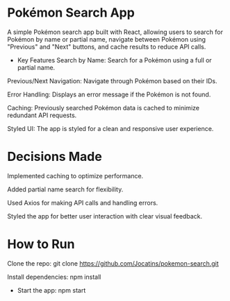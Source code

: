  
 # Pokémon Search App
A simple Pokémon search app built with React, allowing users to search for Pokémon by name or partial name, navigate between Pokémon using "Previous" and "Next" buttons, and cache results to reduce API calls.

 - Key Features
Search by Name: Search for a Pokémon using a full or partial name.

Previous/Next Navigation: Navigate through Pokémon based on their IDs.

Error Handling: Displays an error message if the Pokémon is not found.

Caching: Previously searched Pokémon data is cached to minimize redundant API requests.

Styled UI: The app is styled for a clean and responsive user experience.

# Decisions Made

Implemented caching to optimize performance.

Added partial name search for flexibility.

Used Axios for making API calls and handling errors.

Styled the app for better user interaction with clear visual feedback.

 # How to Run

Clone the repo: git clone https://github.com/Jocatins/pokemon-search.git

Install dependencies: npm install

- Start the app: npm start